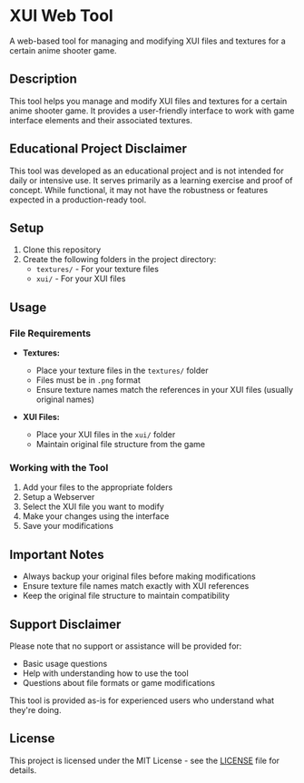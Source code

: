 # XUI Web Tool

A web-based tool for managing and modifying XUI files and textures for a certain anime shooter game.


## Description

This tool helps you manage and modify XUI files and textures for a certain anime shooter game. It provides a user-friendly interface to work with game interface elements and their associated textures.

## Educational Project Disclaimer

This tool was developed as an educational project and is not intended for daily or intensive use. It serves primarily as a learning exercise and proof of concept. While functional, it may not have the robustness or features expected in a production-ready tool.

## Setup

1. Clone this repository
2. Create the following folders in the project directory:
   - `textures/` - For your texture files
   - `xui/` - For your XUI files

## Usage

### File Requirements

- **Textures:**
  - Place your texture files in the `textures/` folder
  - Files must be in `.png` format
  - Ensure texture names match the references in your XUI files (usually original names)

- **XUI Files:**
  - Place your XUI files in the `xui/` folder
  - Maintain original file structure from the game

### Working with the Tool

1. Add your files to the appropriate folders
2. Setup a Webserver
3. Select the XUI file you want to modify
4. Make your changes using the interface
5. Save your modifications

## Important Notes

- Always backup your original files before making modifications
- Ensure texture file names match exactly with XUI references
- Keep the original file structure to maintain compatibility

## Support Disclaimer

Please note that no support or assistance will be provided for:
- Basic usage questions
- Help with understanding how to use the tool
- Questions about file formats or game modifications

This tool is provided as-is for experienced users who understand what they're doing.

## License

This project is licensed under the MIT License - see the [LICENSE](LICENSE) file for details.
